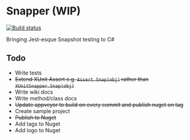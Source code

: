 # Snapper (WIP)
[![Build status](https://ci.appveyor.com/api/projects/status/85loj4pnk1msawxp/branch/master?svg=true)](https://ci.appveyor.com/project/theramis/snapper/branch/master)

Bringing Jest-esque Snapshot testing to C#


## Todo
- Write tests
- ~~Extend XUnit Assert e.g. `Assert.Snap(obj)` rather than `XUnitSnapper.Snap(obj)`~~
- Write wiki docs
- Write method/class docs
- ~~Update appveyor to build on every commit and publish nuget on tag~~
- Create sample project
- ~~Publish to Nuget~~
- Add tags to Nuget
- Add logo to Nuget
